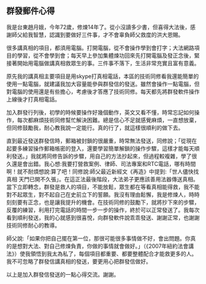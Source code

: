 ## 群發郵件心得
我是台東趙月娥，今年72歲，修煉14年了。從小沒讀多少書，但喜得大法後，感謝師父給我智慧，認識到要做好三件事，才不會辜負師父救度的洪大恩賜。

很多講真相的項目，都須用電腦。打開電腦，從不會操作學到會打字；大法網路項目的學習，從不會學到會；每天早上參加集體煉功回來先打開電腦及發正念後，緊接著開始用電腦做講真相救眾生的事。三件事不落下，生活非常充實且富有意義。

原先我的講真相主要項目是用skype打真相電話，本區的技術同修看我還能簡單的使用一點電腦，就建議我加大容量能參與群發信的發送。雖然會操作一點電腦，但對電腦的使用還是有些擔心，考慮後才答應了技術同修。每天都先將群發軟件操作上線後才打真相電話。
    
加入群發行列後，初學的時候要操作好幾個動作，英文又看不懂，時常忘記如何操作，每次都麻煩技術同修幫忙解決困難。總是信心不足就感覺麻煩，一直想放棄，但同修鼓勵我，耐心教我說一定能行。真的行了，就這樣很順利的做下去。
    
直到最近發送群發信時，郵箱被封鎖的很嚴重，時常無法發送，同修說；「從現在起要多練習操作郵箱帳密的登入，還要學習簡單解鎖的操作步驟，這樣才能每天順利發送。」我就將同修告訴的步驟，用自己的方法抄起來，但過程較複雜，學了很久還是會出錯。我心想:我要打營救案例、律師、司法專案和RTC電話，哪有時間啊！就不耐煩想說:算了吧！同修說:師父最近新經文《再造》中提到:「世人儘快找真相 天門已開不久張」。在這正法最後階段，大法弟子更應該善用法器傳送真相。當下立即轉念，群發是救人的項目，不能放鬆，眾生都在等看真相能得救，我不能對不起眾生，對不起自己在史前立下的誓願。我沒有理由鬆懈，我是修煉人，時時刻刻要有正念，也是讓我提升的機會。在技術同修的鼓勵下，就將抄下來的步驟，反覆的練習，利用打完電話的時間一步一步的操作，終於可以正常發送了。我每次看到順利發送，我的心就感到很喜悅，向群發軟件說乖乖發送、謝謝正常，也謝謝技術同修耐心的教導。
    
師父說:「如果你把自己擺在第一位，那很可能很多事情做不好，會出問題。你真的是想對大法、對自己修煉負責，你做的事情就會做好。」（《2007年紐約法會講法》）使我領悟到我太為私了，每個項目都重要、都要整體配合才能救更多的人。我不可忽略了群發信講真相的發送，要更用心把群發信做好。

以上是加入群發信發送的一點心得交流。謝謝。
